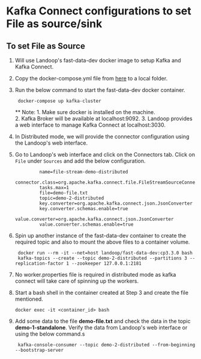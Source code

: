 # Kafka Connect configurations to set File as source/sink

## To set File as Source
1. Will use Landoop's fast-data-dev docker image to setup Kafka and Kafka Connect.
2. Copy the docker-compose.yml file from [here]() to a local folder.
3. Run the below command to start the fast-data-dev docker container.

        docker-compose up kafka-cluster
   
   ** Note:  1. Make sure docker is installed on the machine.                                                   
             2. Kafka Broker will be available at localhost:9092.
             3. Landoop provides a web interface to manage Kafka Connect at localhost:3030.

4. In Distributed mode, we will provide the connector configuration using the Landoop's web interface.
5. Go to Landoop's web interface and click on the Connectors tab. Click on `File` under `Sources` and add the below configuration.

                name=file-stream-demo-distributed
                connector.class=org.apache.kafka.connect.file.FileStreamSourceConnector
                tasks.max=1
                file=demo-file.txt
                topic=demo-2-distributed
                key.converter=org.apache.kafka.connect.json.JsonConverter
                key.converter.schemas.enable=true
                value.converter=org.apache.kafka.connect.json.JsonConverter
                value.converter.schemas.enable=true

6. Spin up another instance of the fast-data-dev container to create the required topic and also to mount the above files to a container volume.
        
        docker run --rm -it --net=host landoop/fast-data-dev:cp3.3.0 bash 
        kafka-topics --create --topic demo-2-distributed --partitions 3 --replication-factor 1 --zookeeper 127.0.0.1:2181

7. No worker.properties file is required in distributed mode as kafka connect will take care of spinning up the workers.
8. Start a bash shell in the container created at Step 3 and create the file mentioned.
   
       docker exec -it <container_id> bash


9. Add some data to the file **demo-file.txt** and check the data in the topic **demo-1-standalone**. Verify the data from Landoop's web interface or using the below command.s

        kafka-console-consumer --topic demo-2-distributed --from-beginning --bootstrap-server


       
             

        
